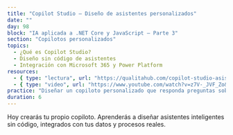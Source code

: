 ```yaml
---
title: "Copilot Studio – Diseño de asistentes personalizados"
date: ""
day: 98
block: "IA aplicada a .NET Core y JavaScript – Parte 3"
section: "Copilotos personalizados"
topics:
  - ¿Qué es Copilot Studio?
  - Diseño sin código de asistentes
  - Integración con Microsoft 365 y Power Platform
resources:
  - { type: "lectura", url: "https://qualitahub.com/copilot-studio-asistentes-de-ia-personalizados/" }
  - { type: "video", url: "https://www.youtube.com/watch?v=z7V-_JVF_Zo&t=856s" }
practice: "Diseñar un copiloto personalizado que responda preguntas sobre tu app y ejecute tareas internas."
duration: 6
---
```


Hoy crearás tu propio copiloto. Aprenderás a diseñar asistentes inteligentes sin código, integrados con tus datos y procesos reales.